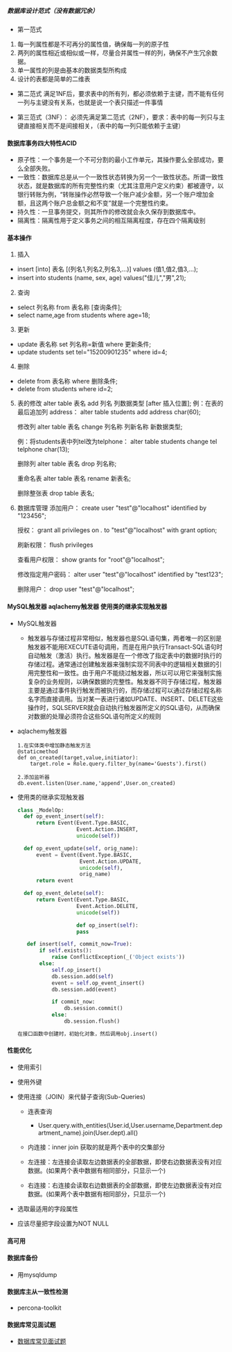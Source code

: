 
##### 数据库设计范式（没有数据冗余）
- 第一范式
1. 每一列属性都是不可再分的属性值，确保每一列的原子性
2. 两列的属性相近或相似或一样，尽量合并属性一样的列，确保不产生冗余数据。
3. 单一属性的列是由基本的数据类型所构成
4. 设计的表都是简单的二维表


- 第二范式
满足1NF后，要求表中的所有列，都必须依赖于主键，而不能有任何一列与主键没有关系，也就是说一个表只描述一件事情


- 第三范式（3NF）：
必须先满足第二范式（2NF），要求：表中的每一列只与主键直接相关而不是间接相关，（表中的每一列只能依赖于主键）



#### 数据库事务四大特性ACID
- 原子性：一个事务是一个不可分割的最小工作单元，其操作要么全部成功，要么全部失败。
- 一致性：数据库总是从一个一致性状态转换为另一个一致性状态。所谓一致性状态，就是数据库的所有完整性约束（尤其注意用户定义约束）都被遵守，以银行转账为例，“转账操作必然导致一个账户减少金额，另一个账户增加金额，且这两个账户总金额之和不变”就是一个完整性约束。
- 持久性：一旦事务提交，则其所作的修改就会永久保存到数据库中。
- 隔离性：隔离性用于定义事务之间的相互隔离程度，存在四个隔离级别





#### 基本操作
1. 插入
  - insert [into] 表名 [(列名1,列名2,列名3,...)] values (值1,值2,值3,...);
  - insert into students (name, sex, age) values("佳儿","男",21);

2. 查询
  - select 列名称 from 表名称 [查询条件];
  - select name,age from students where age=18;

3. 更新
  - update 表名称 set 列名称=新值 where 更新条件;
  - update students set tel="15200901235" where id=4;

4. 删除
  - delete from 表名称 where 删除条件;
  - delete from students where id=2;

5. 表的修改
    alter table 表名 add 列名 列数据类型 [after 插入位置];
    例：在表的最后追加列 address：
    alter table students add address char(60);

    修改列
    alter table 表名 change 列名称 列新名称 新数据类型;

    例：将students表中列tel改为telphone：
    alter table students change tel telphone char(13);

    删除列
    alter table 表名 drop 列名称;

    重命名表
    alter table 表名 rename 新表名;

    删除整张表
    drop table 表名;

6. 数据库管理
    添加用户：
    create user "test"@"localhost" identified by "123456";

    授权：
    grant all privileges on *.* to "test"@"localhost" with grant option;

    刷新权限：
    flush privileges

    查看用户权限：
    show grants for "root"@"localhost";

    修改指定用户密码：
    alter user "test"@"localhost" identified by "test123";

    删除用户：
    drop user "test"@"localhost";

#### MySQL触发器  aqlachemy触发器   使用类的继承实现触发器
- MySQL触发器
  - 触发器与存储过程非常相似，触发器也是SQL语句集，两者唯一的区别是触发器不能用EXECUTE语句调用，而是在用户执行Transact-SQL语句时自动触发（激活）执行。触发器是在一个修改了指定表中的数据时执行的存储过程。通常通过创建触发器来强制实现不同表中的逻辑相关数据的引用完整性和一致性。由于用户不能绕过触发器，所以可以用它来强制实施复杂的业务规则，以确保数据的完整性。触发器不同于存储过程，触发器主要是通过事件执行触发而被执行的，而存储过程可以通过存储过程名称名字而直接调用。当对某一表进行诸如UPDATE、INSERT、DELETE这些操作时，SQLSERVER就会自动执行触发器所定义的SQL语句，从而确保对数据的处理必须符合这些SQL语句所定义的规则

- aqlachemy触发器
    ```
    1.在实体类中增加静态触发方法
    @staticmethod
    def on_created(target,value,initiator):
        target.role = Role.query.filter_by(name='Guests').first()

    2.添加监听器
    db.event.listen(User.name,'append',User.on_created)
    ```

- 使用类的继承实现触发器
  ```python
  class _ModelOp:
    def op_event_insert(self):
        return Event(Event.Type.BASIC,
                     Event.Action.INSERT,
                     unicode(self))

    def op_event_update(self, orig_name):
        event = Event(Event.Type.BASIC,
                      Event.Action.UPDATE,
                      unicode(self),
                      orig_name)
        return event

    def op_event_delete(self):
        return Event(Event.Type.BASIC,
                     Event.Action.DELETE,
                     unicode(self))

                     def op_insert(self):
                     pass

     def insert(self, commit_now=True):
         if self.exists():
             raise ConflictException(_('Object exists'))
         else:
             self.op_insert()
             db.session.add(self)
             event = self.op_event_insert()
             db.session.add(event)

             if commit_now:
                 db.session.commit()
             else:
                 db.session.flush()

  在接口函数中创建时，初始化对象，然后调用obj.insert()
  ```


#### 性能优化
- 使用索引

- 使用外键

- 使用连接（JOIN）来代替子查询(Sub-Queries)
  - 连表查询
    - User.query.with_entities(User.id,User.username,Department.department_name).join(User.dept).all()

  - 内连接：inner join 获取的就是两个表中的交集部分
  - 左连接：左连接会读取左边数据表的全部数据，即使右边数据表没有对应数据。(如果两个表中数据有相同部分，只显示一个)
  - 右连接：右连接会读取右边数据表的全部数据，即使左边数据表没有对应数据。(如果两个表中数据有相同部分，只显示一个)

- 选取最适用的字段属性
- 应该尽量把字段设置为NOT NULL

#### 高可用



#### 数据库备份
- 用mysqldump



#### 数据库主从一致性检测
  - percona-toolkit


#### 数据库常见面试题
- [数据库常见面试题](https://blog.csdn.net/qq_22222499/article/details/79060495)

